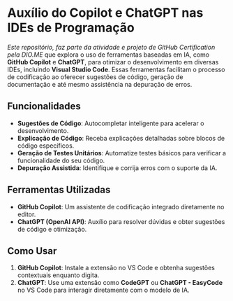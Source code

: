 # Auxílio do Copilot e ChatGPT nas IDEs de Programação

*Este repositório, faz parte da atividade e projeto de GitHub Certification pela DIO.ME*
que explora o uso de ferramentas baseadas em IA, como **GitHub Copilot** e **ChatGPT**, para otimizar o desenvolvimento em diversas IDEs, incluindo **Visual Studio Code**. Essas ferramentas facilitam o processo de codificação ao oferecer sugestões de código, geração de documentação e até mesmo assistência na depuração de erros.


## Funcionalidades

- **Sugestões de Código**: Autocompletar inteligente para acelerar o desenvolvimento.
- **Explicação de Código**: Receba explicações detalhadas sobre blocos de código específicos.
- **Geração de Testes Unitários**: Automatize testes básicos para verificar a funcionalidade do seu código.
- **Depuração Assistida**: Identifique e corrija erros com o suporte da IA.

## Ferramentas Utilizadas

- **GitHub Copilot**: Um assistente de codificação integrado diretamente no editor.
- **ChatGPT (OpenAI API)**: Auxílio para resolver dúvidas e obter sugestões de código e otimização.

## Como Usar

1. **GitHub Copilot**: Instale a extensão no VS Code e obtenha sugestões contextuais enquanto digita.
2. **ChatGPT**: Use uma extensão como **CodeGPT** ou **ChatGPT - EasyCode** no VS Code para interagir diretamente com o modelo de IA.


